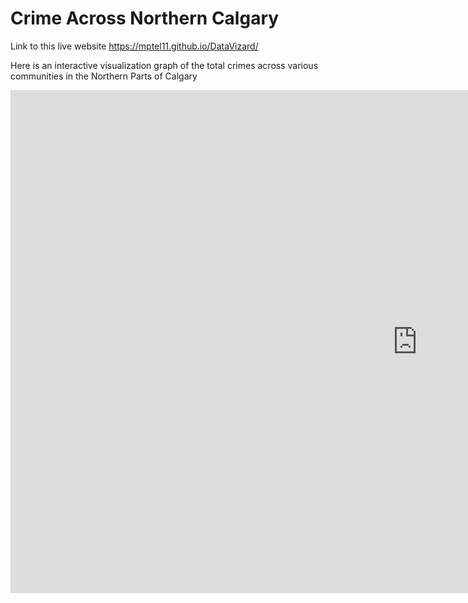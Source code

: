 # Crime Across Northern Calgary

Link to this live website https://mptel11.github.io/DataVizard/

Here is an interactive visualization graph of the total crimes across various communities in the Northern Parts of Calgary

<iframe width="1300.8333333333335" height="805.1273148148149" seamless frameborder="0" scrolling="no" src="https://docs.google.com/spreadsheets/d/e/2PACX-1vRrMZOzLXYKZsbmRRz_Sl8Eg9byl-Ap7raOY0RlCzK-wA74oBZsunlEYslUw5dGSCQGo9jSG9ulmXew/pubchart?oid=1437493516&amp;format=interactive"></iframe>
